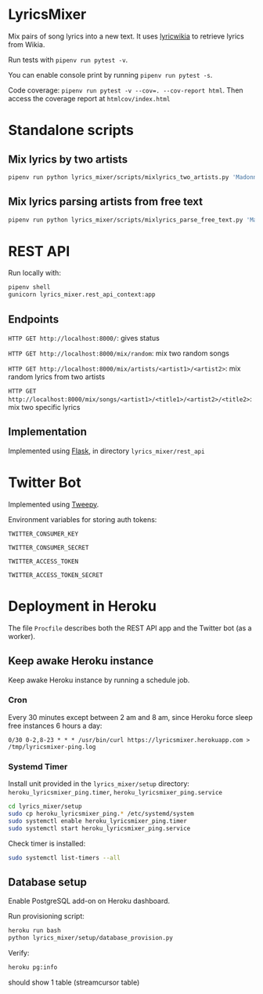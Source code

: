 # LyricsMixer
Mix pairs of song lyrics into a new text. It uses [lyricwikia](https://github.com/enricobacis/lyricwikia) to retrieve lyrics from Wikia.

Run tests with `pipenv run pytest -v`.

You can enable console print by running `pipenv run pytest -s`.

Code coverage: `pipenv run pytest -v --cov=. --cov-report html`. Then access the coverage report at `htmlcov/index.html`


# Standalone scripts

## Mix lyrics by two artists

```bash
pipenv run python lyrics_mixer/scripts/mixlyrics_two_artists.py 'Madonna' 'Slayer'
```

## Mix lyrics parsing artists from free text

```bash
pipenv run python lyrics_mixer/scripts/mixlyrics_parse_free_text.py 'Madonna and Slayer'
```


# REST API
Run locally with:

```bash
pipenv shell
gunicorn lyrics_mixer.rest_api_context:app
```


## Endpoints

`HTTP GET http://localhost:8000/`: gives status

`HTTP GET http://localhost:8000/mix/random`: mix two random songs

`HTTP GET http://localhost:8000/mix/artists/<artist1>/<artist2>`: mix random lyrics from two artists

`HTTP GET http://localhost:8000/mix/songs/<artist1>/<title1>/<artist2>/<title2>`: mix two specific lyrics


## Implementation
Implemented using [Flask](https://palletsprojects.com/p/flask/), in directory `lyrics_mixer/rest_api` 


# Twitter Bot
Implemented using [Tweepy](https://www.tweepy.org/).

Environment variables for storing auth tokens:

`TWITTER_CONSUMER_KEY`

`TWITTER_CONSUMER_SECRET`

`TWITTER_ACCESS_TOKEN`

`TWITTER_ACCESS_TOKEN_SECRET`


# Deployment in Heroku
The file `Procfile` describes both the REST API app and the Twitter bot (as a worker).

## Keep awake Heroku instance
Keep awake Heroku instance by running a schedule job.

### Cron
Every 30 minutes except between 2 am and 8 am, since Heroku force sleep free instances 6 hours a day:

`0/30 0-2,8-23 * * * /usr/bin/curl https://lyricsmixer.herokuapp.com > /tmp/lyricsmixer-ping.log`

### Systemd Timer
Install unit provided in the `lyrics_mixer/setup` directory: `heroku_lyricsmixer_ping.timer`, `heroku_lyricsmixer_ping.service`

```bash
cd lyrics_mixer/setup
sudo cp heroku_lyricsmixer_ping.* /etc/systemd/system
sudo systemctl enable heroku_lyricsmixer_ping.timer
sudo systemctl start heroku_lyricsmixer_ping.service
```

Check timer is installed:

```bash
sudo systemctl list-timers --all
```

## Database setup
Enable PostgreSQL add-on on Heroku dashboard.

Run provisioning script:

```bash
heroku run bash
python lyrics_mixer/setup/database_provision.py
```

Verify:

```bash
heroku pg:info
```

should show 1 table (streamcursor table)
